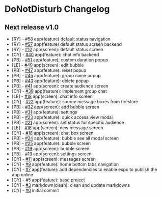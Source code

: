 # DoNotDisturb Changelog

<!--
Changelog Format
- [your name] [#issue number](link to issue) {issue title}

NOTE: all lowercase and no ending punctuation marks
-->

## Next release v1.0

- [RY] - [#58](https://github.com/cyril-deguzman/donotdisturb-instant-messenger/issues/58) app(feature) default status navigation
- [RY] - [#57](https://github.com/cyril-deguzman/donotdisturb-instant-messenger/issues/57) app(feature) default status screen backend
- [RY] - [#12](https://github.com/cyril-deguzman/donotdisturb-instant-messenger/issues/12) app(screen): default status screen
- [CY] - [#40](https://github.com/cyril-deguzman/donotdisturb-instant-messenger/issues/40) app(feature): chat info backend
- [PB] - [#51](https://github.com/cyril-deguzman/donotdisturb-instant-messenger/issues/51) app(feature): custom duration popup
- [LE] - [#49](https://github.com/cyril-deguzman/donotdisturb-instant-messenger/issues/49) app(screen): edit bubble
- [PB] - [#47](https://github.com/cyril-deguzman/donotdisturb-instant-messenger/issues/47) app(feature): reset popup
- [PB] - [#45](https://github.com/cyril-deguzman/donotdisturb-instant-messenger/issues/45) app(feature): group name popup
- [PB] - [#43](https://github.com/cyril-deguzman/donotdisturb-instant-messenger/issues/43) app(feature): delete popup
- [PB] - [#41](https://github.com/cyril-deguzman/donotdisturb-instant-messenger/issues/41) app(screen): create audience screen
- [CY] - [#38](https://github.com/cyril-deguzman/donotdisturb-instant-messenger/issues/38) app(feature): implement group chat
- [LE] - [#18](https://github.com/cyril-deguzman/donotdisturb-instant-messenger/issues/33) app(screen): chat info screen
- [CY] - [#22](https://github.com/cyril-deguzman/donotdisturb-instant-messenger/issues/22) app(feature): source message boxes from firestore
- [PB] - [#32](https://github.com/cyril-deguzman/donotdisturb-instant-messenger/issues/32) app(screen): add bubble screen
- [PB] - [#31](https://github.com/cyril-deguzman/donotdisturb-instant-messenger/issues/31) app(feature): settings
- [PB] - [#23](https://github.com/cyril-deguzman/donotdisturb-instant-messenger/issues/23) app(feature): quick access view modal
- [PB] - [#21](https://github.com/cyril-deguzman/donotdisturb-instant-messenger/issues/21) app(screen): set status for specific audience
- [LE] - [#16](https://github.com/cyril-deguzman/donotdisturb-instant-messenger/issues/16) app(screen): new message screen
- [CY] - [#18](https://github.com/cyril-deguzman/donotdisturb-instant-messenger/issues/18) app(screen): chat box screen
- [PB] - [#24](https://github.com/cyril-deguzman/donotdisturb-instant-messenger/issues/24) app(feature): bubble see all modal screen
- [PB] - [#25](https://github.com/cyril-deguzman/donotdisturb-instant-messenger/issues/25) app(feature): bubble screen
- [PB] - [#19](https://github.com/cyril-deguzman/donotdisturb-instant-messenger/issues/19) app(screen): bubble screen
- [PB] - [#13](https://github.com/cyril-deguzman/donotdisturb-instant-messenger/issues/13) app(screen): settings screen
- [CY] - [#11](https://github.com/cyril-deguzman/donotdisturb-instant-messenger/issues/11) app(screen): messages screen
- [CY] - [#9](https://github.com/cyril-deguzman/donotdisturb-instant-messenger/issues/9) app(feature): home bottom tabs navigation
- [CY] - [#7](https://github.com/cyril-deguzman/donotdisturb-instant-messenger/issues/7) app(feature): add dependencies to enable expo to publish the app online
- [CY] - [#5](https://github.com/cyril-deguzman/donotdisturb-instant-messenger/issues/5) app(feature): base project
- [CY] - [#3](https://github.com/cyril-deguzman/donotdisturb-instant-messenger/issues/3) markdown(clean): clean and update markdowns
- [CY] - [#0](https://github.com/cyril-deguzman/donotdisturb-instant-messenger) initial commit
